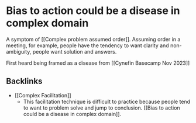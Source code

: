 # Bias to action could be a disease in complex domain
A symptom of [[Complex problem assumed order]]. Assuming order in a meeting, for example, people have the tendency to want clarity and non-ambiguity, people want solution and answers.

First heard being framed as a disease from [[Cynefin Basecamp Nov 2023]]

## Backlinks
* [[Complex Facilitation]]
	* This facilitation technique is difficult to practice because people tend to want to problem solve and jump to conclusion. [[Bias to action could be a disease in complex domain]].

<!-- #evergreen -->

<!-- {BearID:AA9F00B9-DC20-47D1-8B66-6B003296746D} -->
